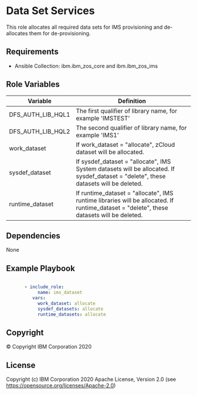 Data Set Services
=========

This role allocates all required data sets for IMS provisioning and de-allocates them for de-provisioning.

Requirements
------------

* Ansible Collection: ibm.ibm_zos_core and ibm.ibm_zos_ims

Role Variables
--------------

| Variable                           | Definition                                                                                                                                                          |
| ---------------------------------- | ------------------------------------------------------------------------------------------------------------------------------------------------------------------- |
| DFS_AUTH_LIB_HQL1                | The first qualifier of library name, for example 'IMSTEST'                                                                                                                            |
| DFS_AUTH_LIB_HQL2                           | The second qualifier of library name, for example 'IMS1'       
| work_dataset                | If work_dataset = "allocate", zCloud dataset will be allocated.                                                                                                                            |
| sysdef_dataset                | If sysdef_dataset = "allocate", IMS System datasets will be allocated.  If  sysdef_dataset = "delete", these datasets will be deleted.                                                                                                                        |
| runtime_dataset                | If runtime_dataset = "allocate", IMS runtime libraries will be allocated.  If  runtime_dataset = "delete", these datasets will be deleted.                                                                                                                        |

                                                                                          

Dependencies
------------

None

Example Playbook
----------------

```yaml

       - include_role:
            name: ims_dataset
          vars:
            work_dataset: allocate
            sysdef_datasets: allocate
            runtime_datasets: allocate

```

## Copyright

© Copyright IBM Corporation 2020

License
-------

Copyright (c) IBM Corporation 2020 Apache License, Version 2.0 (see https://opensource.org/licenses/Apache-2.0)


